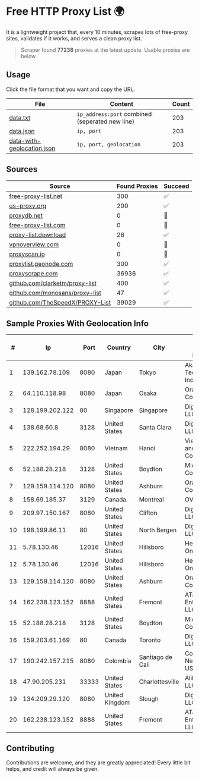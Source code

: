 
# Free HTTP Proxy List 🌍

It is a lightweight project that, every 10 minutes, scrapes lots of free-proxy sites, validates if it works, and serves a clean proxy list.


> Scraper found **77238** proxies at the latest update. Usable proxies are below.

## Usage

Click the file format that you want and copy the URL.


|File|Content|Count|
|----|-------|-----|
|[data.txt](https://raw.githubusercontent.com/themiralay/Proxy-List-World/master/data.txt)|`ip_address:port` combined (seperated new line)|203|
|[data.json](https://raw.githubusercontent.com/themiralay/Proxy-List-World/master/data.json)|`ip, port`|203|
|[data-with-geolocation.json](https://raw.githubusercontent.com/themiralay/Proxy-List-World/master/data-with-geolocation.json)|`ip, port, geolocation`|203|

## Sources

|Source|Found Proxies|Succeed|
|------|-------------|-------|
|[free-proxy-list.net](https://free-proxy-list.net)|300|✅|
|[us-proxy.org](https://www.us-proxy.org)|200|✅|
|[proxydb.net](http://proxydb.net)|0|🚫|
|[free-proxy-list.com](https://free-proxy-list.com/?page=&port=&type%5B%5D=http&type%5B%5D=https&up_time=0&search=Search)|0|🚫|
|[proxy-list.download](https://www.proxy-list.download/HTTP)|26|✅|
|[vpnoverview.com](https://vpnoverview.com/privacy/anonymous-browsing/free-proxy-servers)|0|🚫|
|[proxyscan.io](https://www.proxyscan.io)|0|🚫|
|[proxylist.geonode.com](https://proxylist.geonode.com/api/proxy-list?limit=300&page=1&sort_by=lastChecked&sort_type=desc&protocols=http,https)|300|✅|
|[proxyscrape.com](https://api.proxyscrape.com/v2/?request=displayproxies&protocol=http&timeout=10000&country=all&ssl=all&anonymity=all)|36936|✅|
|[github.com/clarketm/proxy-list](https://raw.githubusercontent.com/clarketm/proxy-list/master/proxy-list-raw.txt)|400|✅|
|[github.com/monosans/proxy-list](https://raw.githubusercontent.com/monosans/proxy-list/main/proxies/http.txt)|47|✅|
|[github.com/TheSpeedX/PROXY-List](https://raw.githubusercontent.com/TheSpeedX/PROXY-List/master/http.txt)|39029|✅|


## Sample Proxies With Geolocation Info

|#|Ip|Port|Country|City|Internet Service Provider|
|-|--|----|-------|----|-------------------------|
|1|139.162.78.109|8080|Japan|Tokyo|Akamai Technologies, Inc.|
|2|64.110.118.98|8080|Japan|Osaka|Oracle Corporation|
|3|128.199.202.122|80|Singapore|Singapore|DigitalOcean, LLC|
|4|138.68.60.8|3128|United States|Santa Clara|DigitalOcean, LLC|
|5|222.252.194.29|8080|Vietnam|Hanoi|VietNam Post and Telecom Corporation|
|6|52.188.28.218|3128|United States|Boydton|Microsoft Corporation|
|7|129.159.114.120|8080|United States|Ashburn|Oracle Corporation|
|8|158.69.185.37|3129|Canada|Montreal|OVH SAS|
|9|209.97.150.167|8080|United States|Clifton|DigitalOcean, LLC|
|10|198.199.86.11|80|United States|North Bergen|DigitalOcean, LLC|
|11|5.78.130.46|12016|United States|Hillsboro|Hetzner Online GmbH|
|12|5.78.130.46|12016|United States|Hillsboro|Hetzner Online GmbH|
|13|129.159.114.120|8080|United States|Ashburn|Oracle Corporation|
|14|162.238.123.152|8888|United States|Fremont|AT&T Enterprises, LLC|
|15|52.188.28.218|3128|United States|Boydton|Microsoft Corporation|
|16|159.203.61.169|80|Canada|Toronto|DigitalOcean, LLC|
|17|190.242.157.215|8080|Colombia|Santiago de Cali|Columbus Networks USA, Inc.|
|18|47.90.205.231|33333|United States|Charlottesville|Alibaba.com LLC|
|19|134.209.29.120|8080|United Kingdom|Slough|DigitalOcean, LLC|
|20|162.238.123.152|8888|United States|Fremont|AT&T Enterprises, LLC|



## Contributing

Contributions are welcome, and they are greatly appreciated! Every
little bit helps, and credit will always be given.


